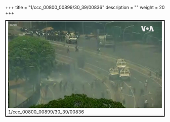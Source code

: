 +++
title = "1/ccc_00800_00899/30_39/00836"
description = ""
weight = 20
+++

<table style="border:2px solid black;max-width:800px;max-height:800px;" 
><tr><td>
<img class="center-fit-jpg"
src="/jpg_/aaa_20190430_NxaOmWaI8sI_00835.jpg">
1/ccc_00800_00899/30_39/00836
</img></td></tr></table>
